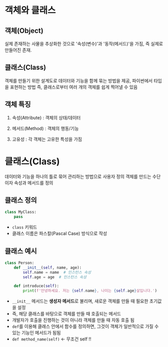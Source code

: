 # 객체와 클래스

## 객체(Object)
실제 존재하는 사물을 추상화한 것으로 '속성(변수)'과 '동작(메서드)'을 가짐, 즉 실제로 만들어진 존재.

## 클래스(Class)
객체를 만들기 위한 설계도로 데이터와 기능을 함께 묶는 방법을 제공, 파이썬에서 타입을 표현하는 방법
즉, 클래스로부터 여러 개의 객체를 쉽게 찍어낼 수 있음

## 객체 특징
1. 속성(Attribute) : 객체의 상태/데이터

2. 메서드(Method) : 객체의 행동/기능

3. 고유성 : 각 객체는 고유한 특성을 가짐

# 클래스(Class)
데이터와 기능을 하나의 틀로 묶어 관리하는 방법으로 사용자 정의 객체를 만드는 수단이자 속성과 메서드를 정의

## 클래스 정의
```python
class MyClass:
	pass
```
- `class` 키워드
- 클래스 이름은 파스칼(Pascal Case) 방식으로 작성

## 클래스 예시
```python 
class Person:
    def __init__(self, name, age):
        self.name = name  # 인스턴스 속성
        self.age = age  # 인스턴스 속성

    def introduce(self):
        print(f'안녕하세요. 저는 {self.name}, 나이는 {self.age}살입니다.')
```
- `__init__` 메서드는 **생성자 메서드**로 불리며, 새로운 객체를 만들 때 필요한 초기값을 설정
- 즉, 해당 클래스를 바탕으로 객체를 만들 때 호출되는 메서드
- 개발자가 호출을 진행하는 것이 아니라 객체를 만들 때 자동 호출 됨
- `def`를 이용해 클래스 안에서 함수를 정의하면, 그것이 객체가 일반적으로 가질 수 있는 기능인 메서드가 됨됨
- `def method_name(self)` <- 무조건 self !!
